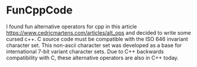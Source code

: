# FunCppCode

I found fun alternative operators for cpp in this article https://www.cedricmartens.com/articles/alt_ops and decided to write some cursed c++.
C source code must be compatible with the ISO 646 invariant character set. This non-ascii character set was developed as a base for international 7-bit variant character sets. Due to C++ backwards compatibility with C, these alternative operators are also in C++ today.
